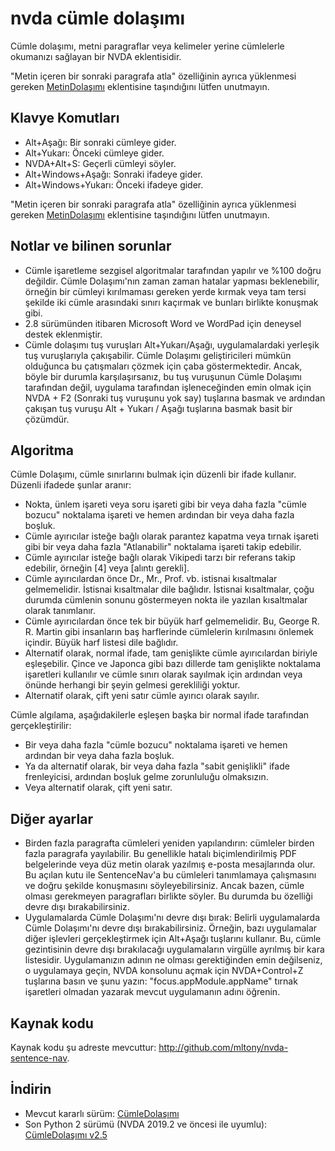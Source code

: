 # nvda cümle dolaşımı
Cümle dolaşımı, metni paragraflar veya kelimeler yerine cümlelerle okumanızı sağlayan bir NVDA eklentisidir.

"Metin içeren bir sonraki paragrafa atla" özelliğinin ayrıca yüklenmesi gereken [MetinDolaşımı](http://github.com/mltony/nvda-text-nav/) eklentisine taşındığını lütfen unutmayın.
## Klavye Komutları
* Alt+Aşağı: Bir sonraki cümleye gider.
* Alt+Yukarı: Önceki cümleye gider.
* NVDA+Alt+S: Geçerli cümleyi söyler.
* Alt+Windows+Aşağı: Sonraki ifadeye gider.
* Alt+Windows+Yukarı: Önceki ifadeye gider.

"Metin içeren bir sonraki paragrafa atla" özelliğinin ayrıca yüklenmesi gereken [MetinDolaşımı](http://github.com/mltony/nvda-text-nav/) eklentisine taşındığını lütfen unutmayın.

## Notlar ve bilinen sorunlar
* Cümle işaretleme sezgisel algoritmalar tarafından yapılır ve %100 doğru değildir. Cümle Dolaşımı'nın zaman zaman hatalar yapması beklenebilir, örneğin bir cümleyi kırılmaması gereken yerde kırmak veya tam tersi şekilde iki cümle arasındaki sınırı kaçırmak ve bunları birlikte konuşmak gibi.
* 2.8 sürümünden itibaren Microsoft Word ve WordPad için deneysel destek eklenmiştir.
* Cümle dolaşımı tuş vuruşları Alt+Yukarı/Aşağı, uygulamalardaki yerleşik tuş vuruşlarıyla çakışabilir. Cümle Dolaşımı geliştiricileri mümkün olduğunca bu çatışmaları çözmek için çaba göstermektedir. Ancak, böyle bir durumla karşılaşırsanız, bu tuş vuruşunun Cümle Dolaşımı tarafından değil, uygulama tarafından işleneceğinden emin olmak için NVDA + F2 (Sonraki tuş vuruşunu yok say) tuşlarına basmak ve ardından çakışan tuş vuruşu Alt + Yukarı / Aşağı tuşlarına basmak basit bir çözümdür.

## Algoritma
Cümle Dolaşımı, cümle sınırlarını bulmak için düzenli bir ifade kullanır. Düzenli ifadede şunlar aranır:
* Nokta, ünlem işareti veya soru işareti gibi bir veya daha fazla "cümle bozucu" noktalama işareti ve hemen ardından bir veya daha fazla boşluk.
* Cümle ayırıcılar isteğe bağlı olarak parantez kapatma veya tırnak işareti gibi bir veya daha fazla "Atlanabilir" noktalama işareti takip edebilir.
* Cümle ayırıcılar isteğe bağlı olarak Vikipedi tarzı bir referans takip edebilir, örneğin [4] veya [alıntı gerekli].
* Cümle ayırıcılardan önce Dr., Mr., Prof. vb. istisnai kısaltmalar gelmemelidir. İstisnai kısaltmalar dile bağlıdır. İstisnai kısaltmalar, çoğu durumda cümlenin sonunu göstermeyen nokta ile yazılan kısaltmalar olarak tanımlanır.
* Cümle ayırıcılardan önce tek bir büyük harf gelmemelidir. Bu, George R. R. Martin gibi insanların baş harflerinde cümlelerin kırılmasını önlemek içindir. Büyük harf listesi dile bağlıdır.
* Alternatif olarak, normal ifade, tam genişlikte cümle ayırıcılardan biriyle eşleşebilir. Çince ve Japonca gibi bazı dillerde tam genişlikte noktalama işaretleri kullanılır ve cümle sınırı olarak sayılmak için ardından veya önünde herhangi bir şeyin gelmesi gerekliliği yoktur.
* Alternatif olarak, çift yeni satır cümle ayırıcı olarak sayılır.

Cümle algılama, aşağıdakilerle eşleşen başka bir normal ifade tarafından gerçekleştirilir:
* Bir veya daha fazla "cümle bozucu" noktalama işareti ve hemen ardından bir veya daha fazla boşluk.
* Ya da alternatif olarak, bir veya daha fazla "sabit genişlikli" ifade frenleyicisi, ardından boşluk gelme zorunluluğu olmaksızın.
* Veya alternatif olarak, çift yeni satır.

## Diğer ayarlar
* Birden fazla paragrafta cümleleri yeniden yapılandırın: cümleler birden fazla paragrafa yayılabilir. Bu genellikle hatalı biçimlendirilmiş PDF belgelerinde veya düz metin olarak yazılmış e-posta mesajlarında olur. Bu açılan kutu ile SentenceNav'a bu cümleleri tanımlamaya çalışmasını ve doğru şekilde konuşmasını söyleyebilirsiniz. Ancak bazen, cümle olması gerekmeyen paragrafları birlikte söyler. Bu durumda bu özelliği devre dışı bırakabilirsiniz.
* Uygulamalarda Cümle Dolaşımı'nı devre dışı bırak: Belirli uygulamalarda Cümle Dolaşımı'nı devre dışı bırakabilirsiniz. Örneğin, bazı uygulamalar diğer işlevleri gerçekleştirmek için Alt+Aşağı tuşlarını kullanır. Bu, cümle gezintisinin devre dışı bırakılacağı uygulamaların virgülle ayrılmış bir kara listesidir. Uygulamanızın adının ne olması gerektiğinden emin değilseniz, o uygulamaya geçin, NVDA konsolunu açmak için NVDA+Control+Z tuşlarına basın ve şunu yazın: "focus.appModule.appName" tırnak işaretleri olmadan yazarak mevcut uygulamanın adını öğrenin.

## Kaynak kodu
Kaynak kodu şu adreste mevcuttur: <http://github.com/mltony/nvda-sentence-nav>.

## İndirin
* Mevcut kararlı sürüm: [CümleDolaşımı](https://github.com/mltony/nvda-sentence-nav/releases/latest/download/SentenceNav.nvda-addon)
* Son Python 2 sürümü (NVDA 2019.2 ve öncesi ile uyumlu): [CümleDolaşımı v2.5](https://github.com/mltony/nvda-sentence-nav/releases/download/v2.5/SentenceNav-2.5.nvda-addon)

